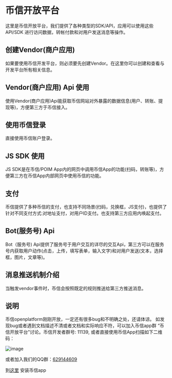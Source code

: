 # 币信开放平台

这里是币信开放平台，我们提供了各种类型的SDK/API，应用可以使用这些API/SDK 进行访问数据，转帐付款和对用户发送消息等操作。

## 创建Vendor(商户应用)

如果要使用币信开发平台，则必须要先创建Vendor。在这里你可以创建和查看与开发平台所有相关信息。

## Vendor(商户应用) Api 使用

使用Vendor(商户应用)Api能获取币信网站对外暴露的数据信息(用户、转账、提现等)，方便第三方于币信接入。

## 使用币信登录
直接使用币信账户登录。

## JS SDK 使用

JS SDK是在币信/POIM App内的网页中调用币信App的功能(扫码，转账等)，方便第三方在币信App内部网页中使用币信的功能。

## 支付

币信提供了多种币信的支付，也支持不同场景(扫码，兑换框，JS支付)，也提供了针对不同支付方式:对地址支付，对用户ID支付。也支持第三方应用内唤起支付。

## Bot(服务号) Api

Bot（服务号) Api提供了服务号于用户交互的详尽的交互Api，第三方可以在服务号内获取用户动作(点击，上传，填写表单，输入文字)和对用户发送(文本，选择框，图片，文章等)。

## 消息推送机制介绍

当触发vendor事件时，币信会按照既定的规则推送给第三方推送消息。

## 说明

币信openplatform刚刚开放，一定还有很多bug和不明确之处，还请体谅。 如发现bug或者遇到文档描述不清或者文档和实际响应不符，可以加入币信app群 “币信开放平台”讨论。币信开发者群号: 11139, 或者直接使用币信App扫描如下二维码：

![image](https://raw.githubusercontent.com/haobtc/openplatform/master/images/group_qrcode.png)

或者加入我们的QQ群：[629144609](https://jq.qq.com/?_wv=1027&k=4Ax5YY6)

到[这里](https://bixin.im) 安装币信app
